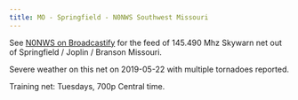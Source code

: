 ```yaml
---
title: MO - Springfield - N0NWS Southwest Missouri
---
```

See [N0NWS on Broadcastify](https://www.broadcastify.com/listen/feed/773) for the
feed of 145.490 Mhz Skywarn net out of Springfield / Joplin / Branson Missouri.

Severe weather on this net on 2019-05-22 with multiple tornadoes reported.

Training net: Tuesdays, 700p Central time.
